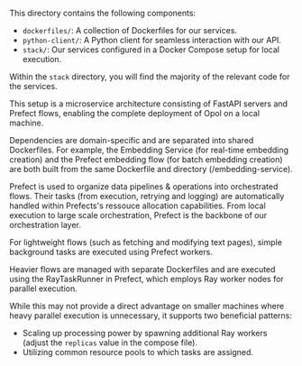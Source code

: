 This directory contains the following components:

- `dockerfiles/`: A collection of Dockerfiles for our services.
- `python-client/`: A Python client for seamless interaction with our API.
- `stack/`: Our services configured in a Docker Compose setup for local execution.

Within the `stack` directory, you will find the majority of the relevant code for the services.

This setup is a microservice architecture consisting of FastAPI servers and Prefect flows, enabling the complete deployment of Opol on a local machine.

Dependencies are domain-specific and are separated into shared Dockerfiles. For example, the Embedding Service (for real-time embedding creation) and the Prefect embedding flow (for batch embedding creation) are both built from the same Dockerfile and directory (/embedding-service). 

Prefect is used to organize data pipelines & operations into orchestrated flows. Their tasks (from execution, retrying and logging) are automatically handled within Prefects's ressouce allocation capabilities. From local execution to large scale orchestration, Prefect is the backbone of our orchestration layer.

For lightweight flows (such as fetching and modifying text pages), simple background tasks are executed using Prefect workers.

Heavier flows are managed with separate Dockerfiles and are executed using the RayTaskRunner in Prefect, which employs Ray worker nodes for parallel execution.

While this may not provide a direct advantage on smaller machines where heavy parallel execution is unnecessary, it supports two beneficial patterns:
- Scaling up processing power by spawning additional Ray workers (adjust the `replicas` value in the compose file).
- Utilizing common resource pools to which tasks are assigned.